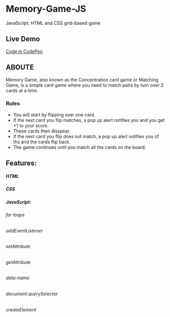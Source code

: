 # Memory-Game-JS
JavaScript, HTML and CSS grid-based game


## Live Demo
[Code in CodePen](https://codepen.io/shir-izhak/pen/zYBMoRZ)

## ABOUTE
Memory Game, also known as the Concentration card game or Matching Game, is a simple card game where you need to match pairs by turn over 2 cards at a time.
 
### Rules 
* You will start by flipping over one card.
* If the next card you flip matches, a pop up alert notifies you and you get +1 to your score.
* These cards then disspear.
* If the next card you flip does not match, a pop up alert notifies you of ths and the cards flip back.
* The game continues until you match all the cards on the board.

## Features:
##### HTML
##### CSS
##### JavaScript:
###### for loops
###### addEventListener
###### setAttribute
###### getAttribute
###### data-name
###### document.querySelector
###### createElement
